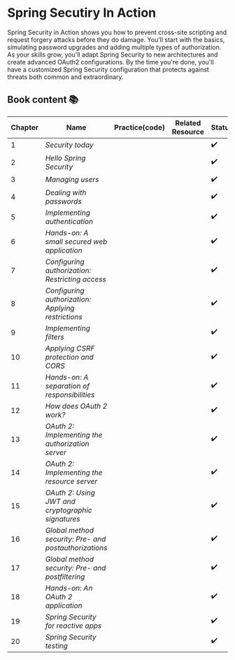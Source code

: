# Spring Secutiry In Action
Spring Security in Action shows you how to prevent cross-site scripting and request forgery attacks before they do damage. You’ll start with the basics, simulating password upgrades and adding multiple types of authorization. As your skills grow, you'll adapt Spring Security to new architectures and create advanced OAuth2 configurations. By the time you're done, you'll have a customized Spring Security configuration that protects against threats both common and extraordinary.


## Book content 📚
|Chapter|Name|Practice(code)|Related Resource|Status|
|-------|----|--------------|----------------|------|
|1|_Security today_|||✔️|
|2|_Hello Spring Security_|||✔️|
|3|_Managing users_|||✔️|
|4|_Dealing with passwords_|||✔️|
|5|_Implementing authentication_|||✔️|
|6|_Hands-on: A small secured web application_|||✔️|
|7|_Configuring authorization: Restricting access_|||✔️|
|8|_Configuring authorization: Applying restrictions_|||✔️|
|9|_Implementing filters_|||✔️|
|10|_Applying CSRF protection and CORS_|||✔️|
|11|_Hands-on: A separation of responsibilities_|||✔️|
|12|_How does OAuth 2 work?_|||✔️|
|13|_OAuth 2: Implementing the authorization server_|||✔️|
|14|_OAuth 2: Implementing the resource server_|||✔️|
|15|_OAuth 2: Using JWT and cryptographic signatures_|||✔️|
|16|_Global method security: Pre- and postauthorizations_|||✔️|
|17|_Global method security: Pre- and postfiltering_|||✔️|
|18|_Hands-on: An OAuth 2 application_|||✔️|
|19|_Spring Security for reactive apps_|||✔️|
|20|_Spring Security testing_|||✔️|


